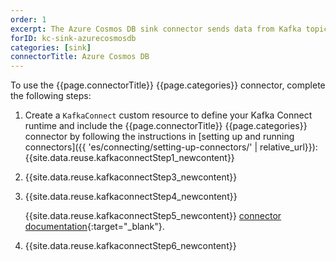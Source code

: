 ```yaml
---
order: 1
excerpt: The Azure Cosmos DB sink connector sends data from Kafka topics to Azure Cosmos DB(SQL API).
forID: kc-sink-azurecosmosdb
categories: [sink]
connectorTitle: Azure Cosmos DB
---
```


To use the {{page.connectorTitle}} {{page.categories}} connector, complete the following steps:

1. Create a `KafkaConnect` custom resource to define your Kafka Connect runtime and include the {{page.connectorTitle}} {{page.categories}} connector by following the instructions in [setting up and running connectors]({{ 'es/connecting/setting-up-connectors/' | relative_url}}):
   {{site.data.reuse.kafkaconnectStep1_newcontent}}

2. {{site.data.reuse.kafkaconnectStep3_newcontent}}  

3. {{site.data.reuse.kafkaconnectStep4_newcontent}}
   
   {{site.data.reuse.kafkaconnectStep5_newcontent}} [connector documentation](https://github.com/microsoft/kafka-connect-cosmosdb?tab=readme-ov-file#common-configuration-properties){:target="_blank"}.        

4. {{site.data.reuse.kafkaconnectStep6_newcontent}}


